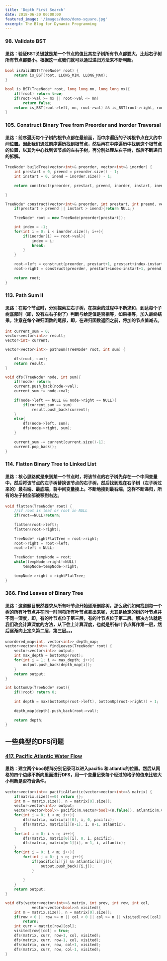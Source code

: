 ```yaml
---
title: 'Depth First Search'
date: 2018-06-30 00:00:00
featured_image: '/images/demo/demo-square.jpg'
excerpt: The Blog for Dynamic Programming
---
```


### 98. Validate BST

#### 思路：验证BST关键就是某一个节点的值比其左子树所有节点都要大，比起右子树所有节点都要小。根据这一点我们就可以通过递归方法来不断判断。

```C++
bool isValidBST(TreeNode* root) {
    return is_BST(root, LLONG_MIN, LLONG_MAX);
}

bool is_BST(TreeNode* root, long long mn, long long mx){
    if(!root) return true;
    if(root->val >= mx || root->val <= mn)
        return false;
    return is_BST(root->left, mn, root->val) && is_BST(root->right, root->val, mx);
}
```

### 105. Construct Binary Tree from Preorder and Inorder Traversal

#### 思路：前序遍历每个子树的根节点都在最前面，而中序遍历的子树根节点在大约中间位置。因此我们通过前序遍历找到根节点，然后再在中序遍历中找到这个根节点的位置，以其为中心找到该节点的左右子树，再分别处理左右子树，然后不断递归的拆解。

```C++
TreeNode* buildTree(vector<int>& preorder, vector<int>& inorder) {
    int prestart = 0, preend = preorder.size() - 1;
    int instart = 0, inend = inorder.size() - 1;
    
    return construct(preorder, prestart, preend, inorder, instart, inend);
    
}

TreeNode* construct(vector<int>& preorder, int prestart, int preend, vector<int>& inorder, int instart, int inend){
    if(prestart > preend || instart > inend){return NULL;}
    
    TreeNode* root = new TreeNode(preorder[prestart]);

    int index = -1;
    for(int i = 0; i < inorder.size(); i++){
        if(inorder[i] == root->val){
            index = i;
            break;
        }
    }
    
    root->left = construct(preorder, prestart+1, prestart+index-instart, inorder, instart, index-1);
    root->right = construct(preorder, prestart+index-instart+1, preend, inorder, index+1, inend);
    
    return root;
}
```

### 113. Path Sum II

#### 思路：在每个节点时，分别探索左右子树，在探索的过程中不断求和，到达每个子树底部时（即，没有左右子树了）判断与给定值是否相等，如果相等，加入最终结果。注意在每个递归函数的尾部，即，在递归函数返回之前，将加的节点值减去。

```C++
int current_sum = 0;
vector<vector<int>> result;
vector<int> current;

vector<vector<int>> pathSum(TreeNode* root, int sum) {
    
    dfs(root, sum);
    return result;
}   

void dfs(TreeNode* node, int sum){
    if(!node) return;
    current.push_back(node->val);
    current_sum += node->val;
    
    if(node->left == NULL && node->right == NULL){
        if(current_sum == sum)
            result.push_back(current);
    }
    else{
        dfs(node->left, sum);
        dfs(node->right, sum);
    }
    
    current_sum -= current[current.size()-1];
    current.pop_back();
}
```

### 114. Flatten Binary Tree to Linked List

#### 思路：核心思路就是来到某一个节点时，将该节点的右子树先存在一个中间变量中，然后将该节点的左子树替换该节点的右子树，然后找到现在右子树（左子树过来的）最右端、最底端，将中间变量接上。不断地接到最右端，这样不断递归，所有的左子树全部被移到右边。

```C++
void flatten(TreeNode* root) {
    //if root is leaf or root in NULL
    if(root==NULL)return;
    
    flatten(root->left);
    flatten(root->right);
    
    TreeNode* rightFlatTree = root->right;
    root->right = root->left;
    root->left = NULL;
    
    TreeNode* tempNode = root;
    while(tempNode->right!=NULL)
        tempNode=tempNode->right;
    
    tempNode->right = rightFlatTree;   
}
```
### 366. Find Leaves of Binary Tree

#### 思路：这道题目既然要求从所有叶节点开始逐渐删除树，那么我们如何找到每一个树的所有叶节点并在同一时间将所有叶节点拿出来呢，尤其是给定的树的叶节点并不同一深度，即，有的叶节点位于第三层，有的叶节点位于第二层。解决方法就是我们改变计算深度的方法，从下往上计算深度，也就是所有叶节点算作第一层，然后逐渐向上定义第二层，第三层。。。

```C++
unordered_map<int, vector<int>> depth_map;
vector<vector<int>> findLeaves(TreeNode* root) {
    vector<vector<int>> output;
    int max_depth = bottomUp(root);
    for(int i = 1; i <= max_depth; i++){
        output.push_back(depth_map[i]);
    }
    return output;
}

int bottomUp(TreeNode* root){
    if(!root) return 0;
    
    int depth = max(bottomUp(root->left), bottomUp(root->right)) + 1;
    
    depth_map[depth].push_back(root->val);
    
    return depth;
}
```

## 一些典型的DFS问题

### [417. Pacific Atlantic Water Flow](https://leetcode.com/problems/pacific-atlantic-water-flow/)

#### 思路：建立两个bool矩阵分别记录可以进入pacific 和 atlantic的位置。然后从网格的四个边缘不断向里面进行DFS，用一个变量记录每个经过的格子的值来比较大小判断是否符合条件。

```C++
vector<vector<int>> pacificAtlantic(vector<vector<int>>& matrix) {
    if(matrix.size()==0) return {};
    int m = matrix.size(), n = matrix[0].size();
    vector<vector<int>> output;
    vector<vector<bool>> pacific(m,vector<bool>(n,false)), atlantic(m,vector<bool>(n,false));
    for(int i = 0; i < m; i++){
        dfs(matrix, matrix[i][0], i, 0, pacific);
        dfs(matrix, matrix[i][n-1], i, n-1, atlantic);
    }
    for(int i = 0; i < n; i++){
        dfs(matrix, matrix[0][i], 0, i, pacific);
        dfs(matrix, matrix[m-1][i], m-1, i, atlantic);
    }
    for(int i = 0; i < m; i++){
        for(int j = 0; j < n; j++){
            if(pacific[i][j] && atlantic[i][j]){
                output.push_back({i,j});
            }
                
        }
    }
    return output;
}

void dfs(vector<vector<int>>& matrix, int prev, int row, int col, 
            vector<vector<bool>>& visited){
    int m = matrix.size(), n = matrix[0].size();
    if(row < 0 || row >= m || col < 0 || col >= n || visited[row][col] || matrix[row][col] < prev)
        return;
    int curr = matrix[row][col];
    visited[row][col] = true;
    dfs(matrix, curr, row+1, col, visited);
    dfs(matrix, curr, row-1, col, visited);
    dfs(matrix, curr, row, col+1, visited);
    dfs(matrix, curr, row, col-1, visited);
}
```